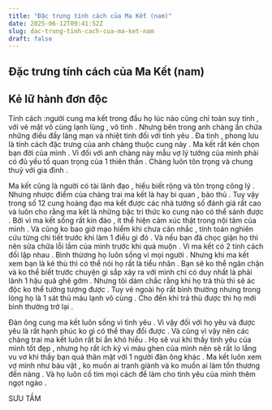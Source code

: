 ```yaml
---
title: "Đặc trưng tính cách của Ma Kết (nam)"
date: 2025-06-12T09:41:52Z
slug: dac-trung-tinh-cach-cua-ma-ket-nam
draft: false
---
```


## Đặc trưng tính cách của Ma Kết (nam)

## Kẻ lữ hành đơn độc

Tính cách :người cung ma kết trong đầu họ lúc nào cũng chỉ toàn suy tính , với vẻ mặt vô cùng lạnh lùng , vô tình . Nhưng bên trong anh chàng ẩn chứa những điều đầy lãng mạn và nhiệt tình đối với tình yêu . Đa tình , phong lưu là tính cách đặc trưng của anh chàng thuộc cung này . Ma kết rất kén chọn bạn đời của mình . Vì đối với anh chàng này mẫu vợ lý tưởng của mình phải có đủ yếu tố quan trọng của 1 thiên thần . Chàng luôn tôn trọng và chung thuỷ với gia đình . 
 
Ma kết cũng là người có tài lãnh đạo , hiểu biết rộng và tôn trọng công lý . Nhưng nhược điểm của chàng trai ma kết là hay bi quan , bảo thủ . Tuy vậy trong số 12 cung hoàng đạo ma kết được các nhà tướng số đánh giá rất cao và luôn cho rằng ma kết là những bậc tri thức ko cung nào có thể sánh được . Bởi vì ma kết sống rất kín đáo , ít thể hiện cảm xúc thật trong nội tâm của mình . Và cũng ko bao giờ mạo hiểm khi chưa cân nhắc , tính toán nghiên cứu từng chi tiết trước khi làm 1 điều gì đó . Và nếu bạn đã chọc giận họ thì nên sửa chữa lỗi lầm của mình trước khi quá muộn . Vì ma kết có 2 tính cách đối lập nhau . Bình thừơng họ luôn sống vì mọi người . Nhưng khi ma kết xem bạn là kẻ thù thì có thể nói họ rất là tiểu nhân . Bạn sẽ ko thể ngăn chặn và ko thể biết trước chuyện gì sắp xảy ra với mình chỉ có duy nhất là phải lãnh 1 hậu quả ghê gớm . Nhưng tôi dám chắc rằng khi họ trả thù thì sẽ ác độc ko thể tưởng tượng được . Tuy vẻ ngoài họ rất bình thường nhưng trong lòng họ là 1 sát thủ máu lạnh vô cùng . Cho đến khi trả thù được thì họ mới bình thường trở lại . 
 
Đàn ông cung ma kết luôn sống vì tình yêu . Vì vậy đối với họ yêu và được yêu là rất hạnh phúc ko gì có thể thay đổi được . Và cũng vì vậy nên các chàng trai ma kết luôn rất bí ẩn khó hiểu . Họ sẽ vui khi thấy tình yêu của mình tốt đẹp , nhưng họ rất ích kỷ vì máu ghen của mình nên sẽ rất lo lắng vu vơ khi thấy bạn quá thân mật với 1 người đàn ông khác . Ma kết luôn xem vợ mình như báu vật , ko muốn ai tranh giành và ko muốn ai làm tổn thương đến nàng . Và họ luôn cố tìm mọi cách để làm cho tình yêu của mình thêm ngọt ngào .
 
SƯU TẦM
